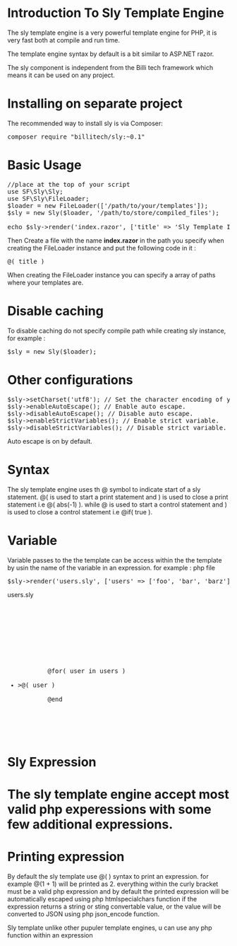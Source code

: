 <h1>Introduction To Sly Template Engine</h1>


The sly template engine is a very powerful template engine for PHP, it is very fast both at compile and run time.

The template engine syntax by default is a bit similar to ASP.NET razor.

The sly component is independent from the Billi tech framework which means it can be used on any project.

<h1>Installing on separate project</h1>

The recommended way to install sly is via Composer:

<pre>composer require "billitech/sly:~0.1"</pre>

<h1>Basic Usage</h1>

<pre>
//place at the top of your script
use SF\Sly\Sly;
use SF\Sly\FileLoader;
$loader = new FileLoader(['/path/to/your/templates']);
$sly = new Sly($loader, '/path/to/store/compiled_files');

echo $sly->render('index.razor', ['title' => 'Sly Template Ingine']);
</pre>

Then Create a file with the name <b>index.razor</b> in the path you specify when creating the FileLoader instance and put the following code in it :

<pre>
@( title )
</pre>

When creating the FileLoader instance you can specify a array of paths where your templates are.

<h1>Disable caching</h1>

To disable caching do not specify compile path while creating sly instance, for example :

<pre>
$sly = new Sly($loader);
</pre>

<h1>Other configurations</h1> 

<pre>
$sly->setCharset('utf8'); // Set the character encoding of your templates.
$sly->enableAutoEscape(); // Enable auto escape. 
$sly->disableAutoEscape(); // Disable auto escape.
$sly->enableStrictVariables(); // Enable strict variable.
$sly->disableStrictVariables(); // Disable strict variable.
</pre>

Auto escape is on by default.

<h1>Syntax</h1>

The sly template engine uses th @ symbol to indicate start of a sly statement. @( is used to start a print statement and ) is used to close a print statement i.e @( abs(-1) ). while @ is used to start a control statement and ) is used to close a control statement i.e @if( true ).

<h1>Variable</h1>

Variable passes to the the template can be access within the the template by usin the name of the variable in an expression. for example :
php file
<pre>
$sly->render('users.sly', ['users' => ['foo', 'bar', 'barz'], 'title' => 'My Users']);
</pre>
users.sly
<pre>
<!DOCTYPE html>
<html>
    <head>
        <title>@( title )</title>
    </head>
    <body>
        <ul class="users">
        @for( user in users )
            <li>>@( user )</a></li>
        @end
        </ul>
    </body>
</html>
</pre>

<h1>Sly Expression<h1>

The sly template engine accept most valid php experessions with some few additional expressions.



<h1>Printing expression</h1>

By default the sly template use @(  ) syntax to print an expression. for example @(1 + 1) will be printed as 2.
 everything within the curly bracket must be a valid php expression and by default the printed expression will be automatically escaped using php htmlspecialchars function if the expression returns a string or sting convertable value, or the value will be converted to JSON using php json_encode function.

Sly template unlike other pupuler template engines, u can use any php function within an expression
